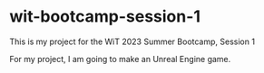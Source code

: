 # wit-bootcamp-session-1
This is my project for the WiT 2023 Summer Bootcamp, Session 1

For my project, I am going to make an Unreal Engine game.
